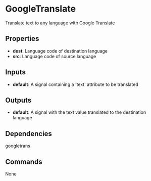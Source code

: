 GoogleTranslate
===============
Translate text to any language with Google Translate

Properties
----------
- **dest**: Language code of destination language
- **src**: Language code of source language

Inputs
------
- **default**: A signal containing a 'text' attribute to be translated

Outputs
-------
- **default**: A signal with the text value translated to the destination language

Dependencies
------------
googletrans

Commands
--------
None
